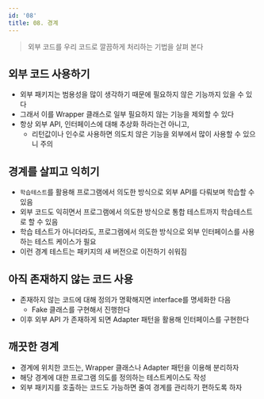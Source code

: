 ```yaml
---
id: '08'
title: 08. 경계
---
```


> 외부 코드를 우리 코드로 깔끔하게 처리하는 기법을 살펴 본다

## 외부 코드 사용하기

- 외부 패키지는 범용성을 많이 생각하기 때문에 필요하지 않은 기능까지 있을 수 있다
- 그래서 이를 Wrapper 클래스로 일부 필요하지 않는 기능을 제외할 수 있다
- 항상 외부 API, 인터페이스에 대해 추상화 하라는건 아니고,
  - 리턴값이나 인수로 사용하면 의도치 않은 기능을 외부에서 많이 사용할 수 있으니 주의

## 경계를 살피고 익히기

- `학습테스트`를 활용해 프로그램에서 의도한 방식으로 외부 API를 다뤄보며 학습할 수 있음
- 외부 코드도 익히면서 프로그램에서 의도한 방식으로 통합 테스트까지 학습테스트로 할 수 있음
- 학습 테스트가 아니더라도, 프로그램에서 의도한 방식으로 외부 인터페이스를 사용하는 테스트 케이스가 필요
- 이런 경계 테스트는 패키지의 새 버전으로 이전하기 쉬워짐

## 아직 존재하지 않는 코드 사용

- 존재하지 않는 코드에 대해 정의가 명확해지면 interface를 명세화한 다음
  - Fake 클래스를 구현해서 진행한다
- 이후 외부 API 가 존재하게 되면 Adapter 패턴을 활용해 인터페이스를 구현한다

## 깨끗한 경계

- 경계에 위치한 코드는, Wrapper 클래스나 Adapter 패턴을 이용해 분리하자
- 해당 경계에 대한 프로그램 의도를 정의하는 테스트케이스도 작성
- 외부 패키지를 호출하는 코드도 가능하면 줄여 경계를 관리하기 편하도록 하자

